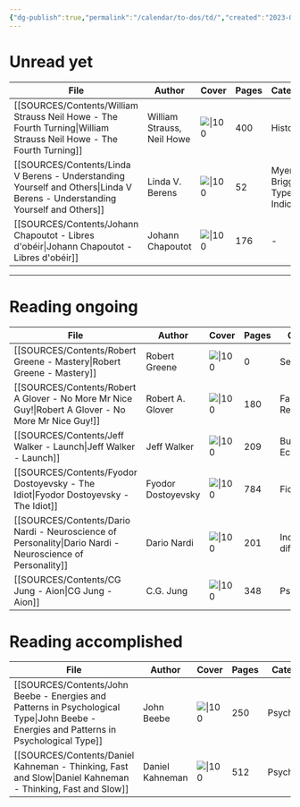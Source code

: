 ```yaml
---
{"dg-publish":true,"permalink":"/calendar/to-dos/td/","created":"2023-02-24T13:44:26.836+01:00","updated":"2023-02-24T19:32:17.337+01:00"}
---
```



# Unread yet 
| File                                                                                                                           | Author                     | Cover                                                                                                                      | Pages | Category                    |
| ------------------------------------------------------------------------------------------------------------------------------ | -------------------------- | -------------------------------------------------------------------------------------------------------------------------- | ----- | --------------------------- |
| [[SOURCES/Contents/William Strauss Neil Howe - The Fourth Turning\|William Strauss Neil Howe - The Fourth Turning]]         | William Strauss, Neil Howe | ![\|100](https://books.google.com/books/content?id=d8bBFGJq79sC&printsec=frontcover&img=1&zoom=1&edge=curl&source=gbs_api) | 400   | History                     |
| [[SOURCES/Contents/Linda V Berens - Understanding Yourself and Others\|Linda V Berens - Understanding Yourself and Others]] | Linda V. Berens            | ![\|100](https://books.google.com/books/content?id=7AbYVKn0_MYC&printsec=frontcover&img=1&zoom=1&edge=curl&source=gbs_api) | 52    | Myers-Briggs Type Indicator |
| [[SOURCES/Contents/Johann Chapoutot - Libres d'obéir\|Johann Chapoutot - Libres d'obéir]]                                   | Johann Chapoutot           | ![\|100](https://www.cairn.info/vign_rev/GALL_NRFB/GALL_CHAPO_2020_01.jpg)                                                 | 176   | \-                          |

---
# Reading ongoing 
| File                                                                                                         | Author             | Cover                                                                                                                      | Pages | Category               |
| ------------------------------------------------------------------------------------------------------------ | ------------------ | -------------------------------------------------------------------------------------------------------------------------- | ----- | ---------------------- |
| [[SOURCES/Contents/Robert Greene - Mastery\|Robert Greene - Mastery]]                                     | Robert Greene      | ![\|100](https://books.google.com/books/content?id=8auMEAAAQBAJ&printsec=frontcover&img=1&zoom=1&source=gbs_api)           | 0     | Self-Help              |
| [[SOURCES/Contents/Robert A Glover - No More Mr Nice Guy!\|Robert A Glover - No More Mr Nice Guy!]]       | Robert A. Glover   | ![\|100](https://books.google.com/books/content?id=qWkHAAAACAAJ&printsec=frontcover&img=1&zoom=1&source=gbs_api)           | 180   | Family & Relationships |
| [[SOURCES/Contents/Jeff Walker - Launch\|Jeff Walker - Launch]]                                           | Jeff Walker        | ![\|100](https://books.google.com/books/content?id=kXyrEAAAQBAJ&printsec=frontcover&img=1&zoom=1&edge=curl&source=gbs_api) | 209   | Business & Economics   |
| [[SOURCES/Contents/Fyodor Dostoyevsky - The Idiot\|Fyodor Dostoyevsky - The Idiot]]                       | Fyodor Dostoyevsky | ![\|100](https://books.google.com/books/content?id=70x4y1IPzEoC&printsec=frontcover&img=1&zoom=1&edge=curl&source=gbs_api) | 784   | Fiction                |
| [[SOURCES/Contents/Dario Nardi - Neuroscience of Personality\|Dario Nardi - Neuroscience of Personality]] | Dario Nardi        | ![\|100](https://books.google.com/books/content?id=t-AhMwEACAAJ&printsec=frontcover&img=1&zoom=1&source=gbs_api)           | 201   | Individual differences |
| [[SOURCES/Contents/CG Jung - Aion\|CG Jung - Aion]]                                                       | C.G. Jung          | ![\|100](https://books.google.com/books/content?id=g7HgBQAAQBAJ&printsec=frontcover&img=1&zoom=1&edge=curl&source=gbs_api) | 348   | Psychology             |

# Reading accomplished  
| File                                                                                                                                       | Author          | Cover                                                                                                                      | Pages | Category   |
| ------------------------------------------------------------------------------------------------------------------------------------------ | --------------- | -------------------------------------------------------------------------------------------------------------------------- | ----- | ---------- |
| [[SOURCES/Contents/John Beebe - Energies and Patterns in Psychological Type\|John Beebe - Energies and Patterns in Psychological Type]] | John Beebe      | ![\|100](https://books.google.com/books/content?id=fPYnjwEACAAJ&printsec=frontcover&img=1&zoom=1&source=gbs_api)           | 250   | Psychology |
| [[SOURCES/Contents/Daniel Kahneman - Thinking, Fast and Slow\|Daniel Kahneman - Thinking, Fast and Slow]]                               | Daniel Kahneman | ![\|100](https://books.google.com/books/content?id=ZuKTvERuPG8C&printsec=frontcover&img=1&zoom=1&edge=curl&source=gbs_api) | 512   | Psychology |

